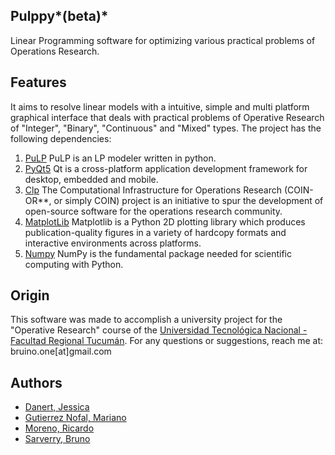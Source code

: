 ## Pulppy*(beta)*
Linear Programming software for optimizing various practical problems of Operations Research.

## Features
It aims to resolve linear models with a intuitive, simple and multi platform graphical interface that deals with practical problems of Operative Research of "Integer", "Binary", "Continuous" and "Mixed" types.
The project has the following dependencies:

1. [PuLP](https://github.com/coin-or/pulp) PuLP is an LP modeler written in python. 
2. [PyQt5](https://riverbankcomputing.com/software/pyqt/intro) Qt is a cross-platform application development framework for desktop, embedded and mobile.
3. [Clp](https://projects.coin-or.org/Clp) The Computational Infrastructure for Operations Research (COIN-OR**, or simply COIN)  project is an initiative to spur the development of open-source software for the operations research community. 
4. [MatplotLib](https://github.com/matplotlib/matplotlib) Matplotlib is a Python 2D plotting library which produces publication-quality figures in a variety of hardcopy formats and interactive environments across platforms.
5. [Numpy](https://github.com/numpy/numpy) NumPy is the fundamental package needed for scientific computing with Python.

## Origin
This software was made to accomplish a university project for the "Operative Research" course of the [Universidad Tecnológica Nacional - Facultad Regional Tucumán](http://www.frt.utn.edu.ar/). For any questions or suggestions, reach me at: bruino.one[at]gmail.com

## Authors
-    [Danert, Jessica](https://github.com/jesdan)
-    [Gutierrez Nofal, Mariano](https://github.com/Mago91)
-    [Moreno, Ricardo](https://github.com/Rickywep)
-    [Sarverry, Bruno](https://github.com/bruino)
